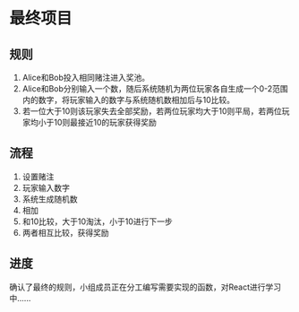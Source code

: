 # 最终项目

## 规则

1. Alice和Bob投入相同赌注进入奖池。
2. Alice和Bob分别输入一个数，随后系统随机为两位玩家各自生成一个0-2范围内的数字，将玩家输入的数字与系统随机数相加后与10比较。
3. 若一位大于10则该玩家失去全部奖励，若两位玩家均大于10则平局，若两位玩家均小于10则最接近10的玩家获得奖励



## 流程

1. 设置赌注
2. 玩家输入数字
3. 系统生成随机数
4. 相加
5. 和10比较，大于10淘汰，小于10进行下一步
7. 两者相互比较，获得奖励



## 进度

确认了最终的规则，小组成员正在分工编写需要实现的函数，对React进行学习中......